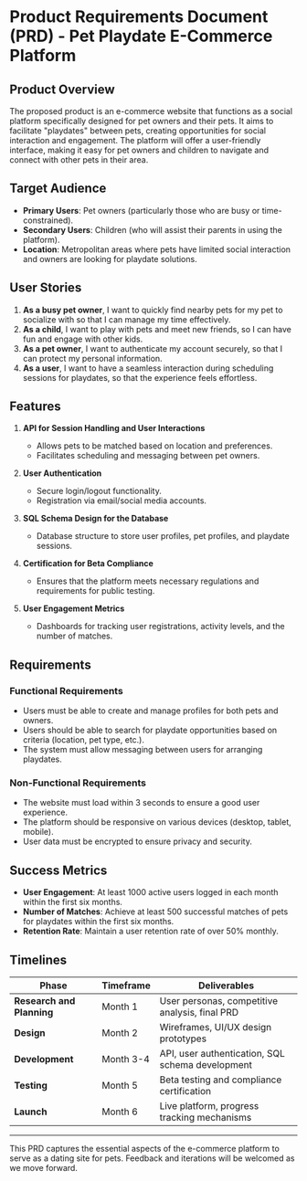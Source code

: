 # Product Requirements Document (PRD) - Pet Playdate E-Commerce Platform

## Product Overview
The proposed product is an e-commerce website that functions as a social platform specifically designed for pet owners and their pets. It aims to facilitate "playdates" between pets, creating opportunities for social interaction and engagement. The platform will offer a user-friendly interface, making it easy for pet owners and children to navigate and connect with other pets in their area.

## Target Audience
- **Primary Users**: Pet owners (particularly those who are busy or time-constrained).
- **Secondary Users**: Children (who will assist their parents in using the platform).
- **Location**: Metropolitan areas where pets have limited social interaction and owners are looking for playdate solutions.

## User Stories
1. **As a busy pet owner**, I want to quickly find nearby pets for my pet to socialize with so that I can manage my time effectively.
2. **As a child**, I want to play with pets and meet new friends, so I can have fun and engage with other kids.
3. **As a pet owner**, I want to authenticate my account securely, so that I can protect my personal information.
4. **As a user**, I want to have a seamless interaction during scheduling sessions for playdates, so that the experience feels effortless.

## Features
1. **API for Session Handling and User Interactions**
   - Allows pets to be matched based on location and preferences.
   - Facilitates scheduling and messaging between pet owners.

2. **User Authentication**
   - Secure login/logout functionality.
   - Registration via email/social media accounts.

3. **SQL Schema Design for the Database**
   - Database structure to store user profiles, pet profiles, and playdate sessions.

4. **Certification for Beta Compliance**
   - Ensures that the platform meets necessary regulations and requirements for public testing.

5. **User Engagement Metrics**
   - Dashboards for tracking user registrations, activity levels, and the number of matches.

## Requirements
### Functional Requirements
- Users must be able to create and manage profiles for both pets and owners.
- Users should be able to search for playdate opportunities based on criteria (location, pet type, etc.).
- The system must allow messaging between users for arranging playdates.
  
### Non-Functional Requirements
- The website must load within 3 seconds to ensure a good user experience.
- The platform should be responsive on various devices (desktop, tablet, mobile).
- User data must be encrypted to ensure privacy and security.

## Success Metrics
- **User Engagement**: At least 1000 active users logged in each month within the first six months.
- **Number of Matches**: Achieve at least 500 successful matches of pets for playdates within the first six months.
- **Retention Rate**: Maintain a user retention rate of over 50% monthly.

## Timelines
| Phase                       | Timeframe                | Deliverables                                      |
|-----------------------------|-------------------------|--------------------------------------------------|
| **Research and Planning**   | Month 1                 | User personas, competitive analysis, final PRD   |
| **Design**                  | Month 2                 | Wireframes, UI/UX design prototypes               |
| **Development**             | Month 3-4               | API, user authentication, SQL schema development  |
| **Testing**                 | Month 5                 | Beta testing and compliance certification         |
| **Launch**                  | Month 6                 | Live platform, progress tracking mechanisms       |

---

This PRD captures the essential aspects of the e-commerce platform to serve as a dating site for pets. Feedback and iterations will be welcomed as we move forward.